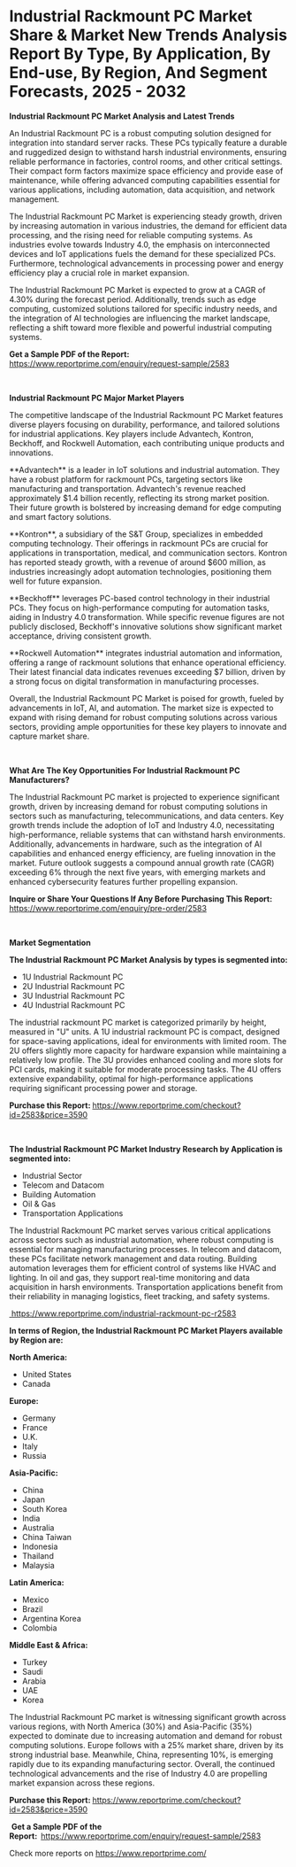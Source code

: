<p><h1>Industrial Rackmount PC Market Share & Market New Trends Analysis Report By Type, By Application, By End-use, By Region, And Segment Forecasts, 2025 - 2032</h1></p><p><strong>Industrial Rackmount PC Market Analysis and Latest Trends</strong></p>
<p><p>An Industrial Rackmount PC is a robust computing solution designed for integration into standard server racks. These PCs typically feature a durable and ruggedized design to withstand harsh industrial environments, ensuring reliable performance in factories, control rooms, and other critical settings. Their compact form factors maximize space efficiency and provide ease of maintenance, while offering advanced computing capabilities essential for various applications, including automation, data acquisition, and network management.</p><p>The Industrial Rackmount PC Market is experiencing steady growth, driven by increasing automation in various industries, the demand for efficient data processing, and the rising need for reliable computing systems. As industries evolve towards Industry 4.0, the emphasis on interconnected devices and IoT applications fuels the demand for these specialized PCs. Furthermore, technological advancements in processing power and energy efficiency play a crucial role in market expansion.</p><p>The Industrial Rackmount PC Market is expected to grow at a CAGR of 4.30% during the forecast period. Additionally, trends such as edge computing, customized solutions tailored for specific industry needs, and the integration of AI technologies are influencing the market landscape, reflecting a shift toward more flexible and powerful industrial computing systems.</p></p>
<p><strong>Get a Sample PDF of the Report:&nbsp;</strong> <a href="https://www.reportprime.com/enquiry/request-sample/2583?utm_campaign=3284&utm_medium=2&utm_source=Github&utm_content=ia&utm_term=18032025&utm_id=industrial-rackmount-pc">https://www.reportprime.com/enquiry/request-sample/2583</a></p>
<p>&nbsp;</p>
<p><strong>Industrial Rackmount PC Major Market Players</strong></p>
<p><p>The competitive landscape of the Industrial Rackmount PC Market features diverse players focusing on durability, performance, and tailored solutions for industrial applications. Key players include Advantech, Kontron, Beckhoff, and Rockwell Automation, each contributing unique products and innovations.</p><p>**Advantech** is a leader in IoT solutions and industrial automation. They have a robust platform for rackmount PCs, targeting sectors like manufacturing and transportation. Advantech's revenue reached approximately $1.4 billion recently, reflecting its strong market position. Their future growth is bolstered by increasing demand for edge computing and smart factory solutions.</p><p>**Kontron**, a subsidiary of the S&T Group, specializes in embedded computing technology. Their offerings in rackmount PCs are crucial for applications in transportation, medical, and communication sectors. Kontron has reported steady growth, with a revenue of around $600 million, as industries increasingly adopt automation technologies, positioning them well for future expansion.</p><p>**Beckhoff** leverages PC-based control technology in their industrial PCs. They focus on high-performance computing for automation tasks, aiding in Industry 4.0 transformation. While specific revenue figures are not publicly disclosed, Beckhoff's innovative solutions show significant market acceptance, driving consistent growth.</p><p>**Rockwell Automation** integrates industrial automation and information, offering a range of rackmount solutions that enhance operational efficiency. Their latest financial data indicates revenues exceeding $7 billion, driven by a strong focus on digital transformation in manufacturing processes.</p><p>Overall, the Industrial Rackmount PC Market is poised for growth, fueled by advancements in IoT, AI, and automation. The market size is expected to expand with rising demand for robust computing solutions across various sectors, providing ample opportunities for these key players to innovate and capture market share.</p></p>
<p>&nbsp;</p>
<p><strong>What Are The Key Opportunities For Industrial Rackmount PC Manufacturers?</strong></p>
<p><p>The Industrial Rackmount PC market is projected to experience significant growth, driven by increasing demand for robust computing solutions in sectors such as manufacturing, telecommunications, and data centers. Key growth trends include the adoption of IoT and Industry 4.0, necessitating high-performance, reliable systems that can withstand harsh environments. Additionally, advancements in hardware, such as the integration of AI capabilities and enhanced energy efficiency, are fueling innovation in the market. Future outlook suggests a compound annual growth rate (CAGR) exceeding 6% through the next five years, with emerging markets and enhanced cybersecurity features further propelling expansion.</p></p>
<p><strong>Inquire or Share Your Questions If Any Before Purchasing This Report:</strong> <a href="https://www.reportprime.com/enquiry/pre-order/2583?utm_campaign=3284&utm_medium=2&utm_source=Github&utm_content=ia&utm_term=18032025&utm_id=industrial-rackmount-pc">https://www.reportprime.com/enquiry/pre-order/2583</a></p>
<p>&nbsp;</p>
<p><strong>Market Segmentation</strong></p>
<p><strong>The Industrial Rackmount PC Market Analysis by types is segmented into:</strong></p>
<p><ul><li>1U Industrial Rackmount PC</li><li>2U Industrial Rackmount PC</li><li>3U Industrial Rackmount PC</li><li>4U Industrial Rackmount PC</li></ul></p>
<p><p>The industrial rackmount PC market is categorized primarily by height, measured in "U" units. A 1U industrial rackmount PC is compact, designed for space-saving applications, ideal for environments with limited room. The 2U offers slightly more capacity for hardware expansion while maintaining a relatively low profile. The 3U provides enhanced cooling and more slots for PCI cards, making it suitable for moderate processing tasks. The 4U offers extensive expandability, optimal for high-performance applications requiring significant processing power and storage.</p></p>
<p><strong>Purchase this Report:&nbsp;</strong><a href="https://www.reportprime.com/checkout?id=2583&price=3590&utm_campaign=3284&utm_medium=2&utm_source=Github&utm_content=ia&utm_term=18032025&utm_id=industrial-rackmount-pc">https://www.reportprime.com/checkout?id=2583&price=3590</a></p>
<p>&nbsp;</p>
<p><strong>The Industrial Rackmount PC Market Industry Research by Application is segmented into:</strong></p>
<p><ul><li>Industrial Sector</li><li>Telecom and Datacom</li><li>Building Automation</li><li>Oil & Gas</li><li>Transportation Applications</li></ul></p>
<p><p>The Industrial Rackmount PC market serves various critical applications across sectors such as industrial automation, where robust computing is essential for managing manufacturing processes. In telecom and datacom, these PCs facilitate network management and data routing. Building automation leverages them for efficient control of systems like HVAC and lighting. In oil and gas, they support real-time monitoring and data acquisition in harsh environments. Transportation applications benefit from their reliability in managing logistics, fleet tracking, and safety systems.</p></p>
<p><a href="https://www.reportprime.com/industrial-rackmount-pc-r2583?utm_campaign=3284&utm_medium=2&utm_source=Github&utm_content=ia&utm_term=18032025&utm_id=industrial-rackmount-pc">&nbsp;https://www.reportprime.com/industrial-rackmount-pc-r2583</a></p>
<p><strong>In terms of Region, the Industrial Rackmount PC Market Players available by Region are:</strong></p>
<p>
    <p> <strong> North America: </strong>
        <ul>
            <li>United States</li>
            <li>Canada</li>
        </ul>
        </p> 
    <p> <strong> Europe: </strong>
        <ul>
            <li>Germany</li>
            <li>France</li>
            <li>U.K.</li>
            <li>Italy</li>
            <li>Russia</li>
        </ul>
        </p> 
    <p> <strong> Asia-Pacific: </strong>
        <ul>
            <li>China</li>
            <li>Japan</li>
            <li>South Korea</li>
            <li>India</li>
            <li>Australia</li>
            <li>China Taiwan</li>
            <li>Indonesia</li>
            <li>Thailand</li>
            <li>Malaysia</li>
        </ul>
        </p> 
    <p> <strong> Latin America: </strong>
        <ul>
            <li>Mexico</li>
            <li>Brazil</li>
            <li>Argentina Korea</li>
            <li>Colombia</li>
        </ul>
        </p> 
    <p> <strong> Middle East & Africa: </strong>
        <ul>
            <li>Turkey</li>
            <li>Saudi</li>
            <li>Arabia</li>
            <li>UAE</li>
            <li>Korea</li>
        </ul>
    </p>
    </p>
<p><p>The Industrial Rackmount PC market is witnessing significant growth across various regions, with North America (30%) and Asia-Pacific (35%) expected to dominate due to increasing automation and demand for robust computing solutions. Europe follows with a 25% market share, driven by its strong industrial base. Meanwhile, China, representing 10%, is emerging rapidly due to its expanding manufacturing sector. Overall, the continued technological advancements and the rise of Industry 4.0 are propelling market expansion across these regions.</p></p>
<p><strong>Purchase this Report: </strong><a href="https://www.reportprime.com/checkout?id=2583&price=3590&utm_campaign=3284&utm_medium=2&utm_source=Github&utm_content=ia&utm_term=18032025&utm_id=industrial-rackmount-pc">https://www.reportprime.com/checkout?id=2583&price=3590</a></p>
<p>&nbsp;<strong>Get a Sample PDF of the Report:&nbsp;&nbsp;</strong><a href="https://www.reportprime.com/enquiry/request-sample/2583?utm_campaign=3284&utm_medium=2&utm_source=Github&utm_content=ia&utm_term=18032025&utm_id=industrial-rackmount-pc">https://www.reportprime.com/enquiry/request-sample/2583</a></p>
<p><strong></strong></p>
<p>Check more reports on <a href="https://www.reportprime.com/?utm_campaign=3284&utm_medium=2&utm_source=Github&utm_content=ia&utm_term=18032025&utm_id=industrial-rackmount-pc">https://www.reportprime.com/</a></p>